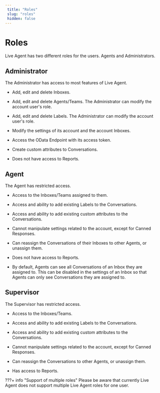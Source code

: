 ```yaml
---
 title: "Roles"
 slug: "roles" 
 hidden: false 
---
```


# Roles

Live Agent has two different roles for the users. Agents and Administrators.

## Administrator

The Administrator has access to most features of Live Agent. 

- Add, edit and delete Inboxes.

- Add, edit and delete Agents/Teams. The Administrator can modify the account user's role.

- Add, edit and delete Labels. The Administrator can modify the account user's role.

- Modify the settings of its account and the account Inboxes.

- Access the OData Endpoint with its access token.

- Create custom attributes to Conversations.

- Does not have access to Reports.

## Agent

The Agent has restricted access.

- Access to the Inboxes/Teams assigned to them.

- Access and ability to add existing Labels to the Conversations.

- Access and ability to add existing custom attributes to the Conversations.

- Cannot manipulate settings related to the account, except for Canned Responses.

- Can reassign the Conversations of their Inboxes to other Agents, or unassign them.

- Does not have access to Reports.

- By default, Agents can see all Conversations of an Inbox they are assigned to. This can be disabled in the settings of an Inbox so that Agents can only see Conversations they are assigned to.

## Supervisor

The Supervisor has restricted access.

- Access to the Inboxes/Teams.

- Access and ability to add existing Labels to the Conversations.

- Access and ability to add existing custom attributes to the Conversations.

- Cannot manipulate settings related to the account, except for Canned Responses.

- Can reassign the Conversations to other Agents, or unassign them.

- Has access to Reports.


???+ info "Support of multiple roles"
    Please be aware that currently Live Agent does not support multiple Live Agent roles for one user.